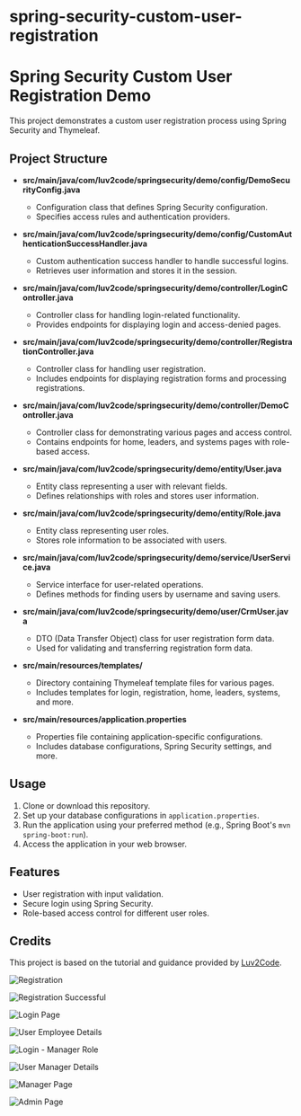 # spring-security-custom-user-registration
# Spring Security Custom User Registration Demo

This project demonstrates a custom user registration process using Spring Security and Thymeleaf.

## Project Structure

- **src/main/java/com/luv2code/springsecurity/demo/config/DemoSecurityConfig.java**
  - Configuration class that defines Spring Security configuration.
  - Specifies access rules and authentication providers.
  
- **src/main/java/com/luv2code/springsecurity/demo/config/CustomAuthenticationSuccessHandler.java**
  - Custom authentication success handler to handle successful logins.
  - Retrieves user information and stores it in the session.
  
- **src/main/java/com/luv2code/springsecurity/demo/controller/LoginController.java**
  - Controller class for handling login-related functionality.
  - Provides endpoints for displaying login and access-denied pages.
  
- **src/main/java/com/luv2code/springsecurity/demo/controller/RegistrationController.java**
  - Controller class for handling user registration.
  - Includes endpoints for displaying registration forms and processing registrations.
  
- **src/main/java/com/luv2code/springsecurity/demo/controller/DemoController.java**
  - Controller class for demonstrating various pages and access control.
  - Contains endpoints for home, leaders, and systems pages with role-based access.
  
- **src/main/java/com/luv2code/springsecurity/demo/entity/User.java**
  - Entity class representing a user with relevant fields.
  - Defines relationships with roles and stores user information.
  
- **src/main/java/com/luv2code/springsecurity/demo/entity/Role.java**
  - Entity class representing user roles.
  - Stores role information to be associated with users.
  
- **src/main/java/com/luv2code/springsecurity/demo/service/UserService.java**
  - Service interface for user-related operations.
  - Defines methods for finding users by username and saving users.
  
- **src/main/java/com/luv2code/springsecurity/demo/user/CrmUser.java**
  - DTO (Data Transfer Object) class for user registration form data.
  - Used for validating and transferring registration form data.
  
- **src/main/resources/templates/**
  - Directory containing Thymeleaf template files for various pages.
  - Includes templates for login, registration, home, leaders, systems, and more.
  
- **src/main/resources/application.properties**
  - Properties file containing application-specific configurations.
  - Includes database configurations, Spring Security settings, and more.

## Usage

1. Clone or download this repository.
2. Set up your database configurations in `application.properties`.
3. Run the application using your preferred method (e.g., Spring Boot's `mvn spring-boot:run`).
4. Access the application in your web browser.

## Features

- User registration with input validation.
- Secure login using Spring Security.
- Role-based access control for different user roles.

## Credits

This project is based on the tutorial and guidance provided by [Luv2Code](https://www.luv2code.com/).

![Registration](https://github.com/billmazio/spring-security-custom-user-registration/assets/116730698/da3f2543-4815-4a9a-a9ac-18aedcfc8dec)

![Registration Successful](https://github.com/billmazio/spring-security-custom-user-registration/assets/116730698/c904f860-36c5-46be-a64b-ccc0fe944973)

![Login Page](https://github.com/billmazio/spring-security-custom-user-registration/assets/116730698/f42b10f2-703d-443d-8d92-7a29b9f1a596)

![User Employee Details](https://github.com/billmazio/spring-security-custom-user-registration/assets/116730698/0c336d64-a3fd-4a6e-924e-d88274d326a7)

![Login - Manager Role](https://github.com/billmazio/spring-security-custom-user-registration/assets/116730698/70a42f59-b832-4aa5-910a-cd3002969fe9)

![User Manager Details](https://github.com/billmazio/spring-security-custom-user-registration/assets/116730698/72e9e973-a3e6-447f-98a5-3a9e1e9ca6c9)

![Manager Page](https://github.com/billmazio/spring-security-custom-user-registration/assets/116730698/7c8f0810-078f-4e7b-a8cf-7ecf7a72d990)

![Admin Page](https://github.com/billmazio/spring-security-custom-user-registration/assets/116730698/0da175d4-6416-4786-bd1c-444f16c198e8)


